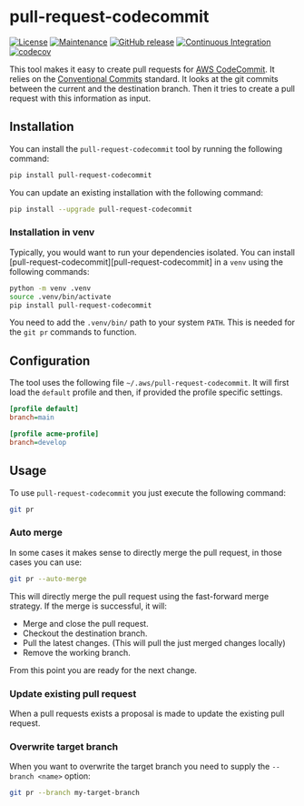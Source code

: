 # pull-request-codecommit

[![License](https://img.shields.io/badge/License-MIT-green.svg)](./LICENSE.md)
[![Maintenance](https://img.shields.io/badge/Maintained-yes-green.svg)](https://github.com/conijnio/pull-request-codecommit/graphs/commit-activity)
[![GitHub release](https://img.shields.io/github/release/conijnio/pull-request-codecommit.svg)](https://github.com/conijnio/pull-request-codecommit/releases/)
[![Continuous Integration](https://github.com/conijnio/pull-request-codecommit/actions/workflows/ci.yml/badge.svg)](https://github.com/conijnio/pull-request-codecommit/actions/workflows/ci.yml)
[![codecov](https://codecov.io/gh/conijnio/pull-request-codecommit/branch/main/graph/badge.svg?token=H6zsiLbNjP)](https://codecov.io/gh/conijnio/pull-request-codecommit)

This tool makes it easy to create pull requests for [AWS CodeCommit](https://aws.amazon.com/codecommit/). It relies on the
[Conventional Commits](https://www.conventionalcommits.org/en/v1.0.0/) standard. It looks at the git commits between the
current and the destination branch. Then it tries to create a pull request with this information as input.

## Installation

You can install the `pull-request-codecommit` tool by running the following command:

```bash
pip install pull-request-codecommit
```

You can update an existing installation with the following command:

```bash
pip install --upgrade pull-request-codecommit
```

### Installation in venv

Typically, you would want to run your dependencies isolated. You can install [pull-request-codecommit][pull-request-codecommit] in a `venv`
using the following commands:

```bash
python -m venv .venv
source .venv/bin/activate
pip install pull-request-codecommit
```

You need to add the `.venv/bin/` path to your system `PATH`. This is needed for the `git pr` commands to function.

## Configuration

The tool uses the following file `~/.aws/pull-request-codecommit`. It will first load the `default` profile and then, if
provided the profile specific settings.

```ini
[profile default]
branch=main

[profile acme-profile]
branch=develop
```

## Usage

To use `pull-request-codecommit` you just execute the following command:

```bash
git pr
```

### Auto merge

In some cases it makes sense to directly merge the pull request, in those cases you can use:

```bash
git pr --auto-merge
```

This will directly merge the pull request using the fast-forward merge strategy.
If the merge is successful, it will:

- Merge and close the pull request.
- Checkout the destination branch.
- Pull the latest changes. (This will pull the just merged changes locally)
- Remove the working branch.

From this point you are ready for the next change.

### Update existing pull request

When a pull requests exists a proposal is made to update the existing pull request.

### Overwrite target branch

When you want to overwrite the target branch you need to supply the `--branch <name>` option:

```bash
git pr --branch my-target-branch
```
